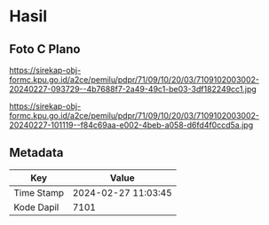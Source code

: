 # Hasil

## Foto C Plano

https://sirekap-obj-formc.kpu.go.id/a2ce/pemilu/pdpr/71/09/10/20/03/7109102003002-20240227-093729--4b7688f7-2a49-49c1-be03-3df182249cc1.jpg

https://sirekap-obj-formc.kpu.go.id/a2ce/pemilu/pdpr/71/09/10/20/03/7109102003002-20240227-101119--f84c69aa-e002-4beb-a058-d6fd4f0ccd5a.jpg


## Metadata

| Key        | Value               |
| ---------- | ------------------- |
| Time Stamp | 2024-02-27 11:03:45 |
| Kode Dapil | 7101                |




